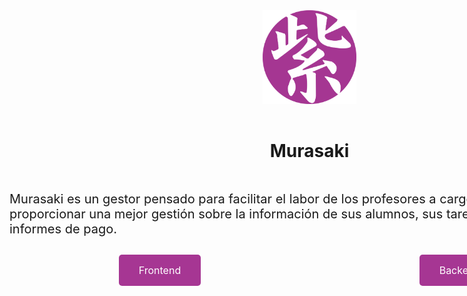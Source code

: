 <div class="readme">
    <div class="logo-container">    
        <div class="logo">
            <img src="murasaki-logo.png">
        </div>
        <div class="title">
            <h1> Murasaki </h1>
        </div>
    </div>
    <div class="content">
        <p class="description"> 
            Murasaki es un gestor pensado para facilitar el labor de los profesores a cargo de la institución al proporcionar una mejor gestión sobre la información de sus alumnos, sus tareas, sus fortalezas y los informes de pago.
        </p>
        <div class="btns">
            <a href="https://github.com/gonzaloVeron/Murasaki-Frontend" class="btn">Frontend</a>
            <a href="https://github.com/gonzaloVeron/Murasaki-Backend" class="btn">Backend</a>
        </div>
    </div>
</div>

<style>

    a {
        text-decoration: none;
        color: initial;
    }

    .description{
        display: flex;
        justify-content: center;
        align-items: center;
        font-size: 20px;
    }

    .btns{
        display: flex;
        align-items: center;
        justify-content: space-around;
        margin-top: 3%;
    }

    .readme{
        width: 100vw;
        height: 100vh;
    }

    .logo-container {
        display: flex;
        justify-content: center;
        align-items: center;
        flex-direction: column;
    }

    .title{
        margin-top: 2%;
    }

    .logo{
        width: 150px;
        height: 150px;
    }

    .content{
        margin-top: 3%;
        flex-direction: column;
    }

    .mr-1{
        margin-right: 1%;
    }

    a.btn {
        -webkit-appearance: button;
        -moz-appearance: button;
        appearance: button;

        color: white;

        background-color: hsl(310deg 51% 43%);
        border: none;
        
        padding: 15px 32px;
        text-align: center;
        text-decoration: none;
        display: inline-block;
        font-size: 16px;
        cursor: pointer;
        border-radius: 5px;
        transition-duration: 0.4s;
    }

    .btn:hover {
        box-shadow: 0 12px 16px 0 rgba(0,0,0,0.24), 0 17px 50px 0 rgba(0,0,0,0.19);
    }
</style>
